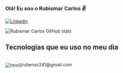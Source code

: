 ### Olá! Eu sou o Rubismar Carlos ✌️

[![Linkedin](https://img.shields.io/badge/LinkedIn-0077B5?style=for-the-badge&logo=linkedin&logoColor=white)](https://www.linkedin.com/in/rubismar-carlos-09a912246/)

![Rubismar Carlos GitHub stats](https://github-readme-stats.vercel.app/api?username=rubismar-carlos&show_icons=true&theme=radical)

## Tecnologias que eu uso no meu dia 

<div style="display: inline_block"><br/>
  <img align="center" alt="html5" src="https://img.shields.io/badge/HTML5-E34F26?style=for-the-badge&logo=html5&logoColor=white%22%3E
  <img align="center" alt="css3" src="https://img.shields.io/badge/CSS3-1572B6?style=for-the-badge&logo=css3&logoColor=white%22%3E
  <img align="center" alt="javascript" src="https://img.shields.io/badge/JavaScript-F7DF1E?style=for-the-badge&logo=javascript&logoColor=black%22%3E
  <img align="center" alt="react" src="https://img.shields.io/badge/React-20232A?style=for-the-badge&logo=react&logoColor=61DAFB%22%3E
</div><br/>

📬 Como chegar até mim rubensc241@gmail.com
